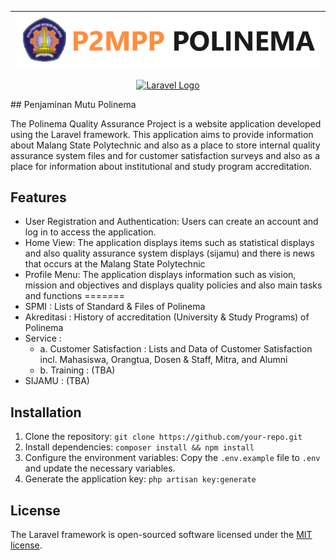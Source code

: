 

| ![Logo](assets/preview/image.png) |
|:-------------------------------:|

<p align="center"><a href="https://laravel.com" target="_blank"><img src="https://raw.githubusercontent.com/laravel/art/master/logo-lockup/5%20SVG/2%20CMYK/1%20Full%20Color/laravel-logolockup-cmyk-red.svg" width="400" alt="Laravel Logo"></a></p>
## Penjaminan Mutu Polinema


The Polinema Quality Assurance Project is a website application developed using the Laravel framework. This application aims to provide information about Malang State Polytechnic and also as a place to store internal quality assurance system files and for customer satisfaction surveys and also as a place for information about institutional and study program accreditation.

## Features

- User Registration and Authentication: Users can create an account and log in to access the application.
- Home View: The application displays items such as statistical displays and also quality assurance system displays (sijamu) and there is news that occurs at the Malang State Polytechnic
- Profile Menu: The application displays information such as vision, mission and objectives and displays quality policies and also main tasks and functions
=======
- SPMI : Lists of Standard & Files of Polinema
- Akreditasi : History of accreditation (University & Study Programs) of Polinema
- Service : 
   - a. Customer Satisfaction : Lists and Data of Customer Satisfaction incl. Mahasiswa, Orangtua, Dosen & Staff, Mitra, and Alumni
    - b. Training : (TBA)   
- SIJAMU : (TBA)


## Installation
1. Clone the repository: `git clone https://github.com/your-repo.git`
2. Install dependencies: `composer install && npm install`
3. Configure the environment variables: Copy the `.env.example` file to `.env` and update the necessary variables.
4. Generate the application key: `php artisan key:generate`

## License

The Laravel framework is open-sourced software licensed under the [MIT license](https://opensource.org/licenses/MIT).
